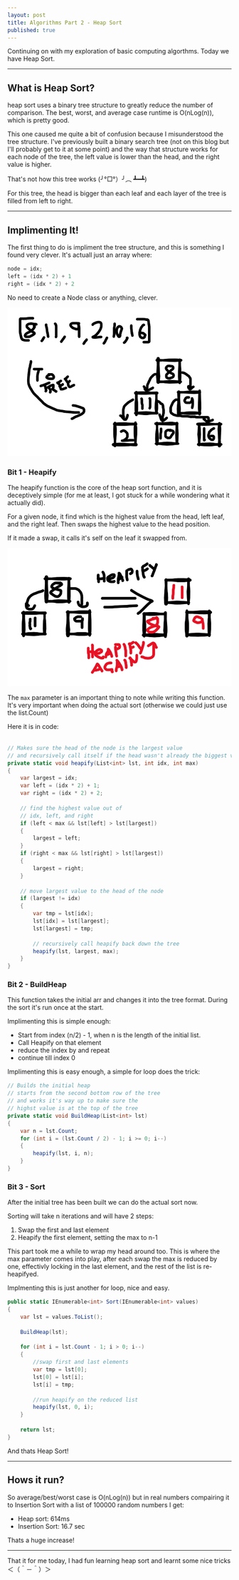 ```yaml
---
layout: post
title: Algorithms Part 2 - Heap Sort
published: true
---
```


Continuing on with my exploration of basic computing algorthms. Today we have Heap Sort.

---

## What is Heap Sort?

heap sort uses a binary tree structure to greatly reduce the number of comparison. The best, worst, and average case runtime is O(nLog(n)), which is pretty good.

This one caused me quite a bit of confusion because I misunderstood the tree structure. I've previously built a binary search tree (not on this blog but I'll probably get to it at some point) and the way that structure works for each node of the tree, the left value is lower than the head, and the right value is higher. 

That's not how this tree works (╯°□°）╯︵ ┻━┻)

For this tree, the head is bigger than each leaf and each layer of the tree is filled from left to right.


---

## Implimenting It!

The first thing to do is impliment the tree structure, and this is something I found very clever. It's actuall just an array where: 

```csharp
node = idx;
left = (idx * 2) + 1
right = (idx * 2) + 2
```

No need to create a Node class or anything, clever.

![converting a list to a tree](../img/algorithms/heapsort-1.png)

### Bit 1 - Heapify

The heapify function is the core of the heap sort function, and it is deceptively simple (for me at least, I got stuck for a while wondering what it actually did).

For a given node, it find which is the highest value from the head, left leaf, and the right leaf. Then swaps the highest value to the head position.

If it made a swap, it calls it's self on the leaf it swapped from.

![heapify example](../img/algorithms/heapsort-2.png)

The `max` parameter is an important thing to note while writing this function. It's very important when doing the actual sort (otherwise we could just use the list.Count)

Here it is in code:

```csharp

// Makes sure the head of the node is the largest value
// and recursively call itself if the head wasn't already the biggest value
private static void heapify(List<int> lst, int idx, int max)
{
    var largest = idx;
    var left = (idx * 2) + 1;
    var right = (idx * 2) + 2;

    // find the highest value out of
    // idx, left, and right
    if (left < max && lst[left] > lst[largest])
    {
        largest = left;
    }
    if (right < max && lst[right] > lst[largest])
    {
        largest = right;
    }

    // move largest value to the head of the node
    if (largest != idx)
    {
        var tmp = lst[idx];
        lst[idx] = lst[largest];
        lst[largest] = tmp;

        // recursively call heapify back down the tree
        heapify(lst, largest, max);
    }
}

```

### Bit 2 - BuildHeap

This function takes the initial arr and changes it into the tree format. During the sort it's run once at the start.

Implimenting this is simple enough:

- Start from index (n/2) - 1, when n is the length of the initial list.
- Call Heapify on that element
- reduce the index by and repeat
- continue till index 0

Implimenting this is easy enough, a simple for loop does the trick:

```csharp
// Builds the initial heap
// starts from the second bottom row of the tree
// and works it's way up to make sure the 
// highst value is at the top of the tree
private static void BuildHeap(List<int> lst)
{
    var n = lst.Count;
    for (int i = (lst.Count / 2) - 1; i >= 0; i--)
    {
        heapify(lst, i, n);
    }
}
```

### Bit 3 - Sort

After the initial tree has been built we can do the actual sort now.

Sorting will take n iterations and will have 2 steps:

1. Swap the first and last element
2. Heapify the first element, setting the max to n-1

This part took me a while to wrap my head around too. This is where the max parameter comes into play, after each swap the max is reduced by one, effectivly locking in the last element, and the rest of the list is re-heapifyed.

Implmenting this is just another for loop, nice and easy.

```csharp
public static IEnumerable<int> Sort(IEnumerable<int> values)
{
    var lst = values.ToList();

    BuildHeap(lst);

    for (int i = lst.Count - 1; i > 0; i--)
    {
        //swap first and last elements
        var tmp = lst[0];
        lst[0] = lst[i];
        lst[i] = tmp;

        //run heapify on the reduced list
        heapify(lst, 0, i);
    }

    return lst;
}

```

And thats Heap Sort!

---

## Hows it run?

So average/best/worst case is O(nLog(n)) but in real numbers compairing it to Insertion Sort with a list of 100000 random numbers I get:

- Heap sort: 614ms
- Insertion Sort: 16.7 sec

Thats a huge increase!

---

That it for me today, I had fun learning heap sort and learnt some nice tricks ＜（＾－＾）＞
